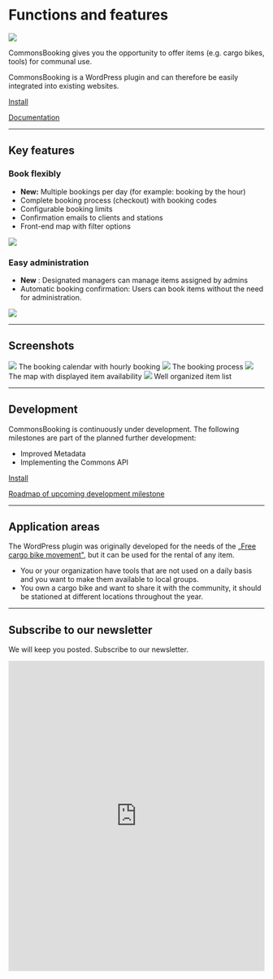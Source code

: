 #  Functions and features

![](/img/banner-772x250-1.png)

CommonsBooking gives you the opportunity to offer items (e.g. cargo bikes, tools) for communal use.

CommonsBooking is a WordPress plugin and can therefore be easily integrated into existing websites.

[ Install ](/en/documentation/setup/install)

[ Documentation ](/en/documentation/)

* * *

##  Key features

###  Book flexibly

  * **New:** Multiple bookings per day (for example: booking by the hour)
  * Complete booking process (checkout) with booking codes
  * Configurable booking limits
  * Confirmation emails to clients and stations
  * Front-end map with filter options

![](/img/hourly-booking.png)

###  Easy administration

  * **New** : Designated managers can manage items assigned by admins
  * Automatic booking confirmation: Users can book items without the need for administration.

![](/img/cb-managers.png)

* * *

##  Screenshots

![](/img/booking-calendar.png) The booking calendar with hourly booking  ![](/img/booking-confirm.png) The booking process  ![](/img/shortcode-cb-map-filtergroups.png) The map with displayed item availability  ![](/img/shortcode-cb-items.png) Well organized item list

* * *

##  Development

CommonsBooking is continuously under development. The following milestones are part of the planned further development:

  * Improved Metadata
  * Implementing the Commons API

[ Install ](/en/documentation/setup/install)

[ Roadmap of upcoming development milestone ](/en/documentation/roadmap/)

* * *

##  Application areas

The WordPress plugin was originally developed for the needs of the [„Free cargo bike movement"](http://www.dein-lastenrad.de),
 but it can be used for the rental of any item.

  * You or your organization have tools that are not used on a daily basis and you want to make them available to local groups.
  * You own a cargo bike and want to share it with the community, it should be stationed at different locations throughout the year.

* * *

##  Subscribe to our newsletter

We will keep you posted. Subscribe to our newsletter.

<iframe width="540" height="610" src="https://sibforms.com/serve/MUIFAN-ggWbnYjZwWLwTCNSupEK396T5SJ4QYHaN1S1jncaJWvKtgbOBFMy4uKUWjejpBpFTyg5GsMlq1LygOyDb7ST419kyHFfM8TXk4-OgVOzihli0gcmPymdodU-4SMzBNhr4Q0zpNYEf5BD7iiWBVYHK5GnphuL7tYpBhx6LUci9Y1mi_PHe2XnwNEXSQ6qRYxn6wvZ53AkG" frameborder="0" scrolling="auto" allowfullscreen style="display: block;margin-left: auto;margin-right: auto;max-width: 100%;"></iframe>
